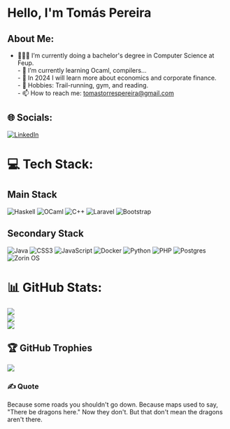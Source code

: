 # Hello, I'm Tomás Pereira

## About Me:
- 👨🏽‍💻 I’m currently doing a bachelor's degree in Computer Science at Feup.<br>- 🌱 I’m currently learning Ocaml, compilers...<br>- 🤔 In 2024 I will learn more about economics and corporate finance.<br>- 🎿 Hobbies:  Trail-running, gym, and reading.<br>- 📫 How to reach me: tomastorrespereira@gmail.com


## 🌐 Socials:
[![LinkedIn](https://img.shields.io/badge/linkedin-%230077B5.svg?style=for-the-badge&logo=linkedin&logoColor=white)](https://linkedin.com/in/tomás-pereira-394069220)


# 💻 Tech Stack: 
## Main Stack
![Haskell](https://img.shields.io/badge/Haskell-5e5086?style=for-the-badge&logo=haskell&logoColor=white)
![OCaml](https://img.shields.io/badge/OCaml-%23E98407.svg?style=for-the-badge&logo=ocaml&logoColor=white)
![C++](https://img.shields.io/badge/c++-%2300599C.svg?style=for-the-badge&logo=c%2B%2B&logoColor=white)
![Laravel](https://img.shields.io/badge/laravel-%23FF2D20.svg?style=for-the-badge&logo=laravel&logoColor=white)
![Bootstrap](https://img.shields.io/badge/bootstrap-%238511FA.svg?style=for-the-badge&logo=bootstrap&logoColor=white)
## Secondary Stack
![Java](https://img.shields.io/badge/java-%23ED8B00.svg?style=for-the-badge&logo=openjdk&logoColor=white)
![CSS3](https://img.shields.io/badge/css3-%231572B6.svg?style=for-the-badge&logo=css3&logoColor=white)
![JavaScript](https://img.shields.io/badge/javascript-%23323330.svg?style=for-the-badge&logo=javascript&logoColor=%23F7DF1E)
![Docker](https://img.shields.io/badge/docker-%230db7ed.svg?style=for-the-badge&logo=docker&logoColor=white)
![Python](https://img.shields.io/badge/python-3670A0?style=for-the-badge&logo=python&logoColor=ffdd54)
![PHP](https://img.shields.io/badge/php-%23777BB4.svg?style=for-the-badge&logo=php&logoColor=white)
![Postgres](https://img.shields.io/badge/postgres-%23316192.svg?style=for-the-badge&logo=postgresql&logoColor=white)
![Zorin OS](https://img.shields.io/badge/-Zorin%20OS-%2310AAEB?style=for-the-badge&logo=zorin&logoColor=white)
# 📊 GitHub Stats:
![](https://github-readme-stats.vercel.app/api?username=elliothacker33&theme=slateorange&hide_border=false&include_all_commits=true&count_private=true)<br/>
![](https://github-readme-streak-stats.herokuapp.com/?user=elliothacker33&theme=slateorange&hide_border=false)<br/>
![](https://github-readme-stats.vercel.app/api/top-langs/?username=elliothacker33&theme=slateorange&hide_border=false&include_all_commits=true&count_private=true&layout=compact)

## 🏆 GitHub Trophies
![](https://github-profile-trophy.vercel.app/?username=elliothacker33&theme=alduin&no-frame=true&no-bg=false&margin-w=4)

### ✍️ Quote
Because some roads you shouldn't go down. Because maps used to say, "There be dragons here." Now they don't. But that don't mean the dragons aren't there.

<!-- Proudly created with GPRM ( https://gprm.itsvg.in ) -->
